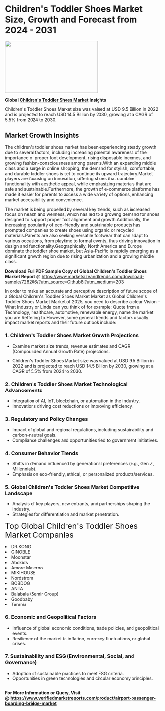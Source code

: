 <H1>Children's Toddler Shoes Market Size, Growth and Forecast from 2024 - 2031</H1><img class="aligncenter size-medium wp-image-584254" src="https://thirdeyenews.in/wp-content/uploads/2024/09/Global-Market-Research-300x168.jpeg" alt="" width="300" height="168" /><p><strong>Global&nbsp;<a href="https://www.marketsizeandtrends.com/download-sample/728206/?utm_source=Github8j?utm_medium=203">Children's Toddler Shoes Market</a> Insights</strong></p><p>Children's Toddler Shoes Market size was valued at USD 9.5 Billion in 2022 and is projected to reach USD 14.5 Billion by 2030, growing at a CAGR of 5.5% from 2024 to 2030.</p><p><h2>Market Growth Insights</h2> <p>The children's toddler shoes market has been experiencing steady growth due to several factors, including increasing parental awareness of the importance of proper foot development, rising disposable incomes, and growing fashion-consciousness among parents.With an expanding middle class and a surge in online shopping, the demand for stylish, comfortable, and durable toddler shoes is set to continue its upward trajectory.Market players are focusing on innovation, offering shoes that combine functionality with aesthetic appeal, while emphasizing materials that are safe and sustainable.Furthermore, the growth of e-commerce platforms has made it easier for parents to access a wide variety of options, enhancing market accessibility and convenience.</p> <p>The market is being propelled by several key trends, such as increased focus on health and wellness, which has led to a growing demand for shoes designed to support proper foot alignment and growth.Additionally, the increasing popularity of eco-friendly and sustainable products has prompted companies to create shoes using organic or recycled materials.Parents are also seeking versatile footwear that can adapt to various occasions, from playtime to formal events, thus driving innovation in design and functionality.Geographically, North America and Europe dominate the toddler shoe market, but Asia-Pacific is rapidly emerging as a significant growth region due to rising urbanization and a growing middle class.</p> <p><span class=""><strong>Download Full PDF Sample Copy of Global Children's Toddler Shoes Market Report</strong> @ <a href="https://www.marketsizeandtrends.com/download-sample/728206/?utm_source=Github8j?utm_medium=203" target="_blank">https://www.marketsizeandtrends.com/download-sample/728206/?utm_source=Github8j?utm_medium=203</a></span></p><p>In order to make an accurate and perceptive description of future scope of a Global&nbsp;Children's Toddler Shoes Market Market as Global&nbsp;Children's Toddler Shoes Market Market of 2025, you need to describe a clear Vision &ndash; What Industry or Linda can you think of for example: Quote from a Technology, healthcare, automotive, renewable energy, name the market you are Reffering to.However, some general trends and factors usually impact market reports and their future outlook include:</p><h3>1.&nbsp;<strong>Children's Toddler Shoes Market Growth Projections</strong></h3><ul><li>Examine market size trends, revenue estimates and CAGR (Compounded Annual Growth Rate) projections.</li><li><p>Children's Toddler Shoes Market size was valued at USD 9.5 Billion in 2022 and is projected to reach USD 14.5 Billion by 2030, growing at a CAGR of 5.5% from 2024 to 2030.</p></li></ul><h3>2.&nbsp;<strong>Children's Toddler Shoes Market Technological Advancements</strong></h3><ul><li>Integration of AI, IoT, blockchain, or automation in the industry.</li><li>Innovations driving cost reductions or improving efficiency.</li></ul><h3>3.&nbsp;<strong>Regulatory and Policy Changes</strong></h3><ul><li>Impact of global and regional regulations, including sustainability and carbon-neutral goals.</li><li>Compliance challenges and opportunities tied to government initiatives.</li></ul><h3>4.&nbsp;<strong>Consumer Behavior Trends</strong></h3><ul><li>Shifts in demand influenced by generational preferences (e.g., Gen Z, Millennials).</li><li>Emphasis on eco-friendly, ethical, or personalized products/services.</li></ul><h3>5.&nbsp;<strong>Global Children's Toddler Shoes Market Competitive Landscape</strong></h3><ul><li>Analysis of key players, new entrants, and partnerships shaping the industry.</li><li>Strategies for differentiation and market penetration.</li></ul><p data-pm-slice="1 1 []"><span style="color: inherit; font-family: inherit; font-size: 25px;">Top Global Children's Toddler Shoes Market Companies</span></p><div class="" data-test-id=""><p><li>DR.KONG</li><li> GINOBLE</li><li> Moonstar</li><li> Abckids</li><li> Amore Materno</li><li> MIKIHOUSE</li><li> Nordstrom</li><li> BOBDOG</li><li> ANTA</li><li> Balabala (Semir Group)</li><li> Goodbaby</li><li> Taranis</li></p></div><h3>6.&nbsp;<strong>Economic and Geopolitical Factors</strong></h3><ul><li>Influence of global economic conditions, trade policies, and geopolitical events.</li><li>Resilience of the market to inflation, currency fluctuations, or global crises.</li></ul><h3>7.&nbsp;<strong>Sustainability and ESG (Environmental, Social, and Governance)</strong></h3><ul><li>Adoption of sustainable practices to meet ESG criteria.</li><li>Opportunities in green technologies and circular economy principles.</li></ul><h2><strong style="font-size: 14px;">For More Information or Query, Visit @&nbsp;</strong><a style="background-color: #ffffff; font-size: 14px;" href="https://www.marketsizeandtrends.com/report/children-s-toddler-shoes-market/" target="_blank">https://www.verifiedmarketreports.com/product/airport-passenger-boarding-bridge-market</a></h2>